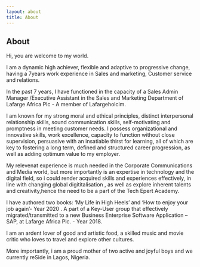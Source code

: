 ```yaml
---
layout: about
title: About
---
```


## About

Hi, you are welcome to my world.

I am a dynamic high achiever, flexible and adaptive to progressive change, having a 7years work experience in Sales and marketing, Customer service and relations.
 
In the past 7 years, I have functioned in the capacity of a Sales Admin Manager /Executive Assistant in the Sales and Marketing Department of Lafarge Africa Plc - A member of Lafargeholcim.

I am known for my strong moral and ethical principles, distinct interpersonal relationship skills, sound communication skills, self-motivating and promptness in meeting customer needs. I possess organizational and innovative skills, work excellence, capacity to function without close supervision, persuasive with an insatiable thirst for learning, all of which are key to fostering a long term, defined and structured career progression, as well as adding optimum value to my employer.

My relevenat experience is much needed in the Corporate Communications and Media world, but more importantly is an expertise in technology and the digital field, so i could render acquired skills and experiences effectively, in line with changing global digititalisation , as well as explore inherent talents and creativity,hence the need to be a part of the Tech Epert Academy. 

I have authored two books: ‘My Life in High Heels’ and ‘How to enjoy your job again’- Year 2020
.
A part of a Key-User group that effectively migrated/transmitted to a new Business Enterprise Software Application – SAP, at Lafarge Africa Plc. - Year 2018.

I am an ardent lover of good and artistic food, a skilled music and movie critic who loves to travel and explore other cultures. 

More importantly, i am a proud mother of two active and joyful boys and we currently reSide in Lagos, Nigeria.
